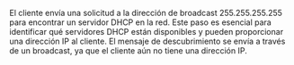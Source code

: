El cliente envía una solicitud a la dirección de broadcast  255.255.255.255 para encontrar un servidor DHCP en la red. Este paso es esencial para identificar qué servidores DHCP están disponibles y pueden proporcionar una dirección IP al cliente. El mensaje de descubrimiento se envía a través de un broadcast, ya que el cliente aún no tiene una dirección IP.